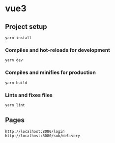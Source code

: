 # vue3

## Project setup

```
yarn install
```

### Compiles and hot-reloads for development

```
yarn dev
```

### Compiles and minifies for production

```
yarn build
```

### Lints and fixes files

```
yarn lint
```

## Pages

```
http://localhost:8080/login
http://localhost:8080/sub/delivery
```
